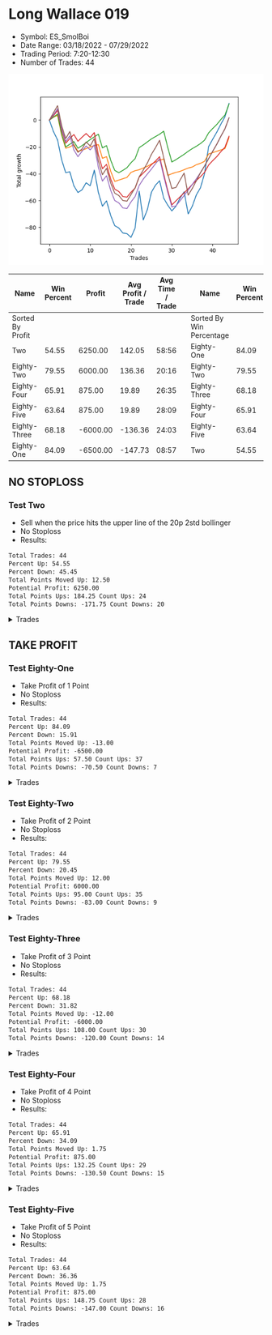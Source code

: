 # Long Wallace 019 
- Symbol: ES_SmolBoi
- Date Range: 03/18/2022 - 07/29/2022
- Trading Period: 7:20-12:30
- Number of Trades: 44

![Plot](LongWallace019ES_SmolBoi.png)

| Name | Win Percent | Profit | Avg Profit / Trade | Avg Time / Trade |      | Name | Win Percent | Profit | Avg Profit / Trade | Avg Time / Trade |
| ---- | ----------- | ------ | ------------------ | ---------------- | ---- | ---- | ----------- | ------ | ------------------ | ---------------- |
| Sorted By <br> Profit | | | | | | Sorted By <br> Win Percentage ||||
| Two | 54.55 | 6250.00 | 142.05 | 58:56 |     | Eighty-One | 84.09 | -6500.00 | -147.73 | 08:57 |
| Eighty-Two | 79.55 | 6000.00 | 136.36 | 20:16 |     | Eighty-Two | 79.55 | 6000.00 | 136.36 | 20:16 |
| Eighty-Four | 65.91 | 875.00 | 19.89 | 26:35 |     | Eighty-Three | 68.18 | -6000.00 | -136.36 | 24:03 |
| Eighty-Five | 63.64 | 875.00 | 19.89 | 28:09 |     | Eighty-Four | 65.91 | 875.00 | 19.89 | 26:35 |
| Eighty-Three | 68.18 | -6000.00 | -136.36 | 24:03 |     | Eighty-Five | 63.64 | 875.00 | 19.89 | 28:09 |
| Eighty-One | 84.09 | -6500.00 | -147.73 | 08:57 |     | Two | 54.55 | 6250.00 | 142.05 | 58:56 |

## NO STOPLOSS

### Test Two
* Sell when the price hits the upper line of the 20p 2std bollinger
* No Stoploss
* Results:
```
Total Trades: 44
Percent Up: 54.55
Percent Down: 45.45
Total Points Moved Up: 12.50
Potential Profit: 6250.00
Total Points Ups: 184.25 Count Ups: 24
Total Points Downs: -171.75 Count Downs: 20
```

<details><summary>Trades</summary>

<code>In: 2022-03-21 09:37:00		Out: 2022-03-21 10:06:55		Total Position Time: 29:55		Total Move Up: -8.50		Total to Date: -8.50</code> <br />
<code>In: 2022-03-21 09:38:00		Out: 2022-03-21 10:07:55		Total Position Time: 29:55		Total Move Up: -6.25		Total to Date: -14.75</code> <br />
<code>In: 2022-03-21 09:56:00		Out: 2022-03-21 10:25:55		Total Position Time: 29:55		Total Move Up: -14.75		Total to Date: -29.50</code> <br />
<code>In: 2022-03-21 09:58:00		Out: 2022-03-21 10:27:55		Total Position Time: 29:55		Total Move Up: -9.75		Total to Date: -39.25</code> <br />
<code>In: 2022-03-23 09:47:00		Out: 2022-03-23 10:16:55		Total Position Time: 29:55		Total Move Up: 0.75		Total to Date: -38.50</code> <br />
<code>In: 2022-03-23 10:06:00		Out: 2022-03-23 10:35:55		Total Position Time: 29:55		Total Move Up: -10.50		Total to Date: -49.00</code> <br />
<code>In: 2022-03-23 10:23:00		Out: 2022-03-23 10:52:55		Total Position Time: 29:55		Total Move Up: -5.00		Total to Date: -54.00</code> <br />
<code>In: 2022-03-23 10:28:00		Out: 2022-03-23 10:54:25		Total Position Time: 26:25		Total Move Up: 2.00		Total to Date: -52.00</code> <br />
<code>In: 2022-03-23 10:30:00		Out: 2022-03-23 10:54:25		Total Position Time: 24:25		Total Move Up: 5.25		Total to Date: -46.75</code> <br />
<code>In: 2022-03-25 08:14:00		Out: 2022-03-25 08:41:45		Total Position Time: 27:45		Total Move Up: -2.25		Total to Date: -49.00</code> <br />
<code>In: 2022-03-25 08:29:00		Out: 2022-03-25 08:41:45		Total Position Time: 12:45		Total Move Up: 11.75		Total to Date: -37.25</code> <br />
<code>In: 2022-03-28 08:27:00		Out: 2022-03-28 08:56:55		Total Position Time: 29:55		Total Move Up: -16.75		Total to Date: -54.00</code> <br />
<code>In: 2022-03-28 08:33:00		Out: 2022-03-28 09:02:55		Total Position Time: 29:55		Total Move Up: -10.25		Total to Date: -64.25</code> <br />
<code>In: 2022-03-31 09:28:00		Out: 2022-03-31 09:44:20		Total Position Time: 16:20		Total Move Up: 4.00		Total to Date: -60.25</code> <br />
<code>In: 2022-04-18 08:23:00		Out: 2022-04-18 08:52:55		Total Position Time: 29:55		Total Move Up: -10.75		Total to Date: -71.00</code> <br />
<code>In: 2022-04-18 08:26:00		Out: 2022-04-18 08:55:55		Total Position Time: 29:55		Total Move Up: -7.75		Total to Date: -78.75</code> <br />
<code>In: 2022-04-18 08:29:00		Out: 2022-04-18 08:58:55		Total Position Time: 29:55		Total Move Up: -1.75		Total to Date: -80.50</code> <br />
<code>In: 2022-04-20 11:39:00		Out: 2022-04-20 12:08:55		Total Position Time: 29:55		Total Move Up: -3.75		Total to Date: -84.25</code> <br />
<code>In: 2022-04-20 11:40:00		Out: 2022-04-20 12:09:55		Total Position Time: 29:55		Total Move Up: -0.50		Total to Date: -84.75</code> <br />
<code>In: 2022-05-02 08:06:00		Out: 2022-05-02 08:35:55		Total Position Time: 29:55		Total Move Up: -2.75		Total to Date: -87.50</code> <br />
<code>In: 2022-05-02 08:19:00		Out: 2022-05-02 08:36:25		Total Position Time: 17:25		Total Move Up: 7.00		Total to Date: -80.50</code> <br />
<code>In: 2022-05-04 11:36:00		Out: 2022-05-04 11:43:45		Total Position Time: 07:45		Total Move Up: 27.50		Total to Date: -53.00</code> <br />
<code>In: 2022-05-11 09:32:00		Out: 2022-05-11 10:01:55		Total Position Time: 29:55		Total Move Up: -21.50		Total to Date: -74.50</code> <br />
<code>In: 2022-05-13 11:07:00		Out: 2022-05-13 11:31:20		Total Position Time: 24:20		Total Move Up: 7.75		Total to Date: -66.75</code> <br />
<code>In: 2022-05-17 11:24:00		Out: 2022-05-17 11:40:00		Total Position Time: 16:00		Total Move Up: 13.00		Total to Date: -53.75</code> <br />
<code>In: 2022-05-25 09:29:00		Out: 2022-05-25 09:45:20		Total Position Time: 16:20		Total Move Up: 5.25		Total to Date: -48.50</code> <br />
<code>In: 2022-06-06 08:19:00		Out: 2022-06-06 08:43:00		Total Position Time: 24:00		Total Move Up: 3.25		Total to Date: -45.25</code> <br />
<code>In: 2022-06-08 09:29:00		Out: 2022-06-08 09:58:55		Total Position Time: 29:55		Total Move Up: -13.00		Total to Date: -58.25</code> <br />
<code>In: 2022-06-08 09:33:00		Out: 2022-06-08 09:59:10		Total Position Time: 26:10		Total Move Up: -5.25		Total to Date: -63.50</code> <br />
<code>In: 2022-06-08 09:34:00		Out: 2022-06-08 09:59:10		Total Position Time: 25:10		Total Move Up: -4.25		Total to Date: -67.75</code> <br />
<code>In: 2022-06-08 09:41:00		Out: 2022-06-08 09:59:10		Total Position Time: 18:10		Total Move Up: 3.50		Total to Date: -64.25</code> <br />
<code>In: 2022-06-08 09:44:00		Out: 2022-06-08 09:59:10		Total Position Time: 15:10		Total Move Up: 6.00		Total to Date: -58.25</code> <br />
<code>In: 2022-06-09 07:54:00		Out: 2022-06-09 08:22:35		Total Position Time: 28:35		Total Move Up: 4.75		Total to Date: -53.50</code> <br />
<code>In: 2022-06-23 08:39:00		Out: 2022-06-23 09:08:55		Total Position Time: 29:55		Total Move Up: -16.50		Total to Date: -70.00</code> <br />
<code>In: 2022-06-27 10:48:00		Out: 2022-06-27 11:13:35		Total Position Time: 25:35		Total Move Up: 5.75		Total to Date: -64.25</code> <br />
<code>In: 2022-06-29 08:25:00		Out: 2022-06-29 08:34:40		Total Position Time: 09:40		Total Move Up: 8.50		Total to Date: -55.75</code> <br />
<code>In: 2022-07-05 08:02:00		Out: 2022-07-05 08:17:55		Total Position Time: 15:55		Total Move Up: 5.25		Total to Date: -50.50</code> <br />
<code>In: 2022-07-11 12:06:00		Out: 2022-07-12 06:36:00		Total Position Time: 1110:00		Total Move Up: 10.50		Total to Date: -40.00</code> <br />
<code>In: 2022-07-20 10:13:00		Out: 2022-07-20 11:38:00		Total Position Time: 85:00		Total Move Up: 20.25		Total to Date: -19.75</code> <br />
<code>In: 2022-07-25 10:54:00		Out: 2022-07-25 12:52:00		Total Position Time: 118:00		Total Move Up: 5.50		Total to Date: -14.25</code> <br />
<code>In: 2022-07-25 10:55:00		Out: 2022-07-25 12:52:00		Total Position Time: 117:00		Total Move Up: 5.25		Total to Date: -9.00</code> <br />
<code>In: 2022-07-25 10:56:00		Out: 2022-07-25 12:52:00		Total Position Time: 116:00		Total Move Up: 6.00		Total to Date: -3.00</code> <br />
<code>In: 2022-07-25 10:57:00		Out: 2022-07-25 12:52:00		Total Position Time: 115:00		Total Move Up: 5.50		Total to Date: 2.50</code> <br />
<code>In: 2022-07-29 08:29:00		Out: 2022-07-29 08:45:00		Total Position Time: 16:00		Total Move Up: 10.00		Total to Date: 12.50</code> <br />


</details>

## TAKE PROFIT

### Test Eighty-One
* Take Profit of 1 Point
* No Stoploss
* Results:
```
Total Trades: 44
Percent Up: 84.09
Percent Down: 15.91
Total Points Moved Up: -13.00
Potential Profit: -6500.00
Total Points Ups: 57.50 Count Ups: 37
Total Points Downs: -70.50 Count Downs: 7
```

<details><summary>Trades</summary>

<code>In: 2022-03-21 09:37:00		Out: 2022-03-21 09:39:45		Total Position Time: 02:45		Total Move Up: 2.25		Total to Date: 2.25</code> <br />
<code>In: 2022-03-21 09:38:00		Out: 2022-03-21 09:39:05		Total Position Time: 01:05		Total Move Up: 1.25		Total to Date: 3.50</code> <br />
<code>In: 2022-03-21 09:56:00		Out: 2022-03-21 10:25:55		Total Position Time: 29:55		Total Move Up: -14.75		Total to Date: -11.25</code> <br />
<code>In: 2022-03-21 09:58:00		Out: 2022-03-21 10:27:55		Total Position Time: 29:55		Total Move Up: -9.75		Total to Date: -21.00</code> <br />
<code>In: 2022-03-23 09:47:00		Out: 2022-03-23 09:47:35		Total Position Time: 00:35		Total Move Up: 1.00		Total to Date: -20.00</code> <br />
<code>In: 2022-03-23 10:06:00		Out: 2022-03-23 10:06:10		Total Position Time: 00:10		Total Move Up: 1.75		Total to Date: -18.25</code> <br />
<code>In: 2022-03-23 10:23:00		Out: 2022-03-23 10:52:55		Total Position Time: 29:55		Total Move Up: -5.00		Total to Date: -23.25</code> <br />
<code>In: 2022-03-23 10:28:00		Out: 2022-03-23 10:34:30		Total Position Time: 06:30		Total Move Up: 0.75		Total to Date: -22.50</code> <br />
<code>In: 2022-03-23 10:30:00		Out: 2022-03-23 10:31:35		Total Position Time: 01:35		Total Move Up: 1.25		Total to Date: -21.25</code> <br />
<code>In: 2022-03-25 08:14:00		Out: 2022-03-25 08:15:50		Total Position Time: 01:50		Total Move Up: 1.25		Total to Date: -20.00</code> <br />
<code>In: 2022-03-25 08:29:00		Out: 2022-03-25 08:29:10		Total Position Time: 00:10		Total Move Up: 1.00		Total to Date: -19.00</code> <br />
<code>In: 2022-03-28 08:27:00		Out: 2022-03-28 08:27:45		Total Position Time: 00:45		Total Move Up: 0.75		Total to Date: -18.25</code> <br />
<code>In: 2022-03-28 08:33:00		Out: 2022-03-28 09:02:55		Total Position Time: 29:55		Total Move Up: -10.25		Total to Date: -28.50</code> <br />
<code>In: 2022-03-31 09:28:00		Out: 2022-03-31 09:29:30		Total Position Time: 01:30		Total Move Up: 1.25		Total to Date: -27.25</code> <br />
<code>In: 2022-04-18 08:23:00		Out: 2022-04-18 08:52:55		Total Position Time: 29:55		Total Move Up: -10.75		Total to Date: -38.00</code> <br />
<code>In: 2022-04-18 08:26:00		Out: 2022-04-18 08:55:55		Total Position Time: 29:55		Total Move Up: -7.75		Total to Date: -45.75</code> <br />
<code>In: 2022-04-18 08:29:00		Out: 2022-04-18 08:29:25		Total Position Time: 00:25		Total Move Up: 1.00		Total to Date: -44.75</code> <br />
<code>In: 2022-04-20 11:39:00		Out: 2022-04-20 11:41:35		Total Position Time: 02:35		Total Move Up: 1.00		Total to Date: -43.75</code> <br />
<code>In: 2022-04-20 11:40:00		Out: 2022-04-20 11:41:30		Total Position Time: 01:30		Total Move Up: 1.00		Total to Date: -42.75</code> <br />
<code>In: 2022-05-02 08:06:00		Out: 2022-05-02 08:06:10		Total Position Time: 00:10		Total Move Up: 3.75		Total to Date: -39.00</code> <br />
<code>In: 2022-05-02 08:19:00		Out: 2022-05-02 08:19:10		Total Position Time: 00:10		Total Move Up: 1.25		Total to Date: -37.75</code> <br />
<code>In: 2022-05-04 11:36:00		Out: 2022-05-04 11:36:10		Total Position Time: 00:10		Total Move Up: 0.75		Total to Date: -37.00</code> <br />
<code>In: 2022-05-11 09:32:00		Out: 2022-05-11 09:32:30		Total Position Time: 00:30		Total Move Up: 1.25		Total to Date: -35.75</code> <br />
<code>In: 2022-05-13 11:07:00		Out: 2022-05-13 11:09:25		Total Position Time: 02:25		Total Move Up: 1.25		Total to Date: -34.50</code> <br />
<code>In: 2022-05-17 11:24:00		Out: 2022-05-17 11:24:25		Total Position Time: 00:25		Total Move Up: 1.75		Total to Date: -32.75</code> <br />
<code>In: 2022-05-25 09:29:00		Out: 2022-05-25 09:30:00		Total Position Time: 01:00		Total Move Up: 1.50		Total to Date: -31.25</code> <br />
<code>In: 2022-06-06 08:19:00		Out: 2022-06-06 08:19:10		Total Position Time: 00:10		Total Move Up: 1.25		Total to Date: -30.00</code> <br />
<code>In: 2022-06-08 09:29:00		Out: 2022-06-08 09:29:15		Total Position Time: 00:15		Total Move Up: 1.00		Total to Date: -29.00</code> <br />
<code>In: 2022-06-08 09:33:00		Out: 2022-06-08 10:02:55		Total Position Time: 29:55		Total Move Up: -12.25		Total to Date: -41.25</code> <br />
<code>In: 2022-06-08 09:34:00		Out: 2022-06-08 09:34:25		Total Position Time: 00:25		Total Move Up: 1.25		Total to Date: -40.00</code> <br />
<code>In: 2022-06-08 09:41:00		Out: 2022-06-08 09:41:35		Total Position Time: 00:35		Total Move Up: 1.00		Total to Date: -39.00</code> <br />
<code>In: 2022-06-08 09:44:00		Out: 2022-06-08 09:48:00		Total Position Time: 04:00		Total Move Up: 0.75		Total to Date: -38.25</code> <br />
<code>In: 2022-06-09 07:54:00		Out: 2022-06-09 07:54:20		Total Position Time: 00:20		Total Move Up: 1.25		Total to Date: -37.00</code> <br />
<code>In: 2022-06-23 08:39:00		Out: 2022-06-23 08:39:15		Total Position Time: 00:15		Total Move Up: 1.25		Total to Date: -35.75</code> <br />
<code>In: 2022-06-27 10:48:00		Out: 2022-06-27 10:48:30		Total Position Time: 00:30		Total Move Up: 0.75		Total to Date: -35.00</code> <br />
<code>In: 2022-06-29 08:25:00		Out: 2022-06-29 08:25:15		Total Position Time: 00:15		Total Move Up: 1.75		Total to Date: -33.25</code> <br />
<code>In: 2022-07-05 08:02:00		Out: 2022-07-05 08:03:45		Total Position Time: 01:45		Total Move Up: 1.00		Total to Date: -32.25</code> <br />
<code>In: 2022-07-11 12:06:00		Out: 2022-07-11 12:30:00		Total Position Time: 24:00		Total Move Up: 1.50		Total to Date: -30.75</code> <br />
<code>In: 2022-07-20 10:13:00		Out: 2022-07-20 10:26:00		Total Position Time: 13:00		Total Move Up: 5.50		Total to Date: -25.25</code> <br />
<code>In: 2022-07-25 10:54:00		Out: 2022-07-25 11:14:00		Total Position Time: 20:00		Total Move Up: 1.00		Total to Date: -24.25</code> <br />
<code>In: 2022-07-25 10:55:00		Out: 2022-07-25 11:42:00		Total Position Time: 47:00		Total Move Up: 1.00		Total to Date: -23.25</code> <br />
<code>In: 2022-07-25 10:56:00		Out: 2022-07-25 11:12:00		Total Position Time: 16:00		Total Move Up: 1.00		Total to Date: -22.25</code> <br />
<code>In: 2022-07-25 10:57:00		Out: 2022-07-25 11:14:00		Total Position Time: 17:00		Total Move Up: 1.00		Total to Date: -21.25</code> <br />
<code>In: 2022-07-29 08:29:00		Out: 2022-07-29 08:42:00		Total Position Time: 13:00		Total Move Up: 8.25		Total to Date: -13.00</code> <br />


</details>

### Test Eighty-Two
* Take Profit of 2 Point
* No Stoploss
* Results:
```
Total Trades: 44
Percent Up: 79.55
Percent Down: 20.45
Total Points Moved Up: 12.00
Potential Profit: 6000.00
Total Points Ups: 95.00 Count Ups: 35
Total Points Downs: -83.00 Count Downs: 9
```

<details><summary>Trades</summary>

<code>In: 2022-03-21 09:37:00		Out: 2022-03-21 09:39:45		Total Position Time: 02:45		Total Move Up: 2.25		Total to Date: 2.25</code> <br />
<code>In: 2022-03-21 09:38:00		Out: 2022-03-21 09:39:40		Total Position Time: 01:40		Total Move Up: 2.25		Total to Date: 4.50</code> <br />
<code>In: 2022-03-21 09:56:00		Out: 2022-03-21 10:25:55		Total Position Time: 29:55		Total Move Up: -14.75		Total to Date: -10.25</code> <br />
<code>In: 2022-03-21 09:58:00		Out: 2022-03-21 10:27:55		Total Position Time: 29:55		Total Move Up: -9.75		Total to Date: -20.00</code> <br />
<code>In: 2022-03-23 09:47:00		Out: 2022-03-23 09:48:20		Total Position Time: 01:20		Total Move Up: 2.00		Total to Date: -18.00</code> <br />
<code>In: 2022-03-23 10:06:00		Out: 2022-03-23 10:06:25		Total Position Time: 00:25		Total Move Up: 2.00		Total to Date: -16.00</code> <br />
<code>In: 2022-03-23 10:23:00		Out: 2022-03-23 10:52:55		Total Position Time: 29:55		Total Move Up: -5.00		Total to Date: -21.00</code> <br />
<code>In: 2022-03-23 10:28:00		Out: 2022-03-23 10:54:25		Total Position Time: 26:25		Total Move Up: 2.00		Total to Date: -19.00</code> <br />
<code>In: 2022-03-23 10:30:00		Out: 2022-03-23 10:31:40		Total Position Time: 01:40		Total Move Up: 2.25		Total to Date: -16.75</code> <br />
<code>In: 2022-03-25 08:14:00		Out: 2022-03-25 08:16:05		Total Position Time: 02:05		Total Move Up: 2.25		Total to Date: -14.50</code> <br />
<code>In: 2022-03-25 08:29:00		Out: 2022-03-25 08:29:20		Total Position Time: 00:20		Total Move Up: 2.00		Total to Date: -12.50</code> <br />
<code>In: 2022-03-28 08:27:00		Out: 2022-03-28 08:28:10		Total Position Time: 01:10		Total Move Up: 2.00		Total to Date: -10.50</code> <br />
<code>In: 2022-03-28 08:33:00		Out: 2022-03-28 09:02:55		Total Position Time: 29:55		Total Move Up: -10.25		Total to Date: -20.75</code> <br />
<code>In: 2022-03-31 09:28:00		Out: 2022-03-31 09:30:05		Total Position Time: 02:05		Total Move Up: 1.75		Total to Date: -19.00</code> <br />
<code>In: 2022-04-18 08:23:00		Out: 2022-04-18 08:52:55		Total Position Time: 29:55		Total Move Up: -10.75		Total to Date: -29.75</code> <br />
<code>In: 2022-04-18 08:26:00		Out: 2022-04-18 08:55:55		Total Position Time: 29:55		Total Move Up: -7.75		Total to Date: -37.50</code> <br />
<code>In: 2022-04-18 08:29:00		Out: 2022-04-18 08:58:55		Total Position Time: 29:55		Total Move Up: -1.75		Total to Date: -39.25</code> <br />
<code>In: 2022-04-20 11:39:00		Out: 2022-04-20 11:48:20		Total Position Time: 09:20		Total Move Up: 1.75		Total to Date: -37.50</code> <br />
<code>In: 2022-04-20 11:40:00		Out: 2022-04-20 11:48:20		Total Position Time: 08:20		Total Move Up: 2.00		Total to Date: -35.50</code> <br />
<code>In: 2022-05-02 08:06:00		Out: 2022-05-02 08:06:10		Total Position Time: 00:10		Total Move Up: 3.75		Total to Date: -31.75</code> <br />
<code>In: 2022-05-02 08:19:00		Out: 2022-05-02 08:19:15		Total Position Time: 00:15		Total Move Up: 3.00		Total to Date: -28.75</code> <br />
<code>In: 2022-05-04 11:36:00		Out: 2022-05-04 11:36:40		Total Position Time: 00:40		Total Move Up: 8.25		Total to Date: -20.50</code> <br />
<code>In: 2022-05-11 09:32:00		Out: 2022-05-11 09:35:20		Total Position Time: 03:20		Total Move Up: 2.00		Total to Date: -18.50</code> <br />
<code>In: 2022-05-13 11:07:00		Out: 2022-05-13 11:09:30		Total Position Time: 02:30		Total Move Up: 2.25		Total to Date: -16.25</code> <br />
<code>In: 2022-05-17 11:24:00		Out: 2022-05-17 11:24:35		Total Position Time: 00:35		Total Move Up: 2.25		Total to Date: -14.00</code> <br />
<code>In: 2022-05-25 09:29:00		Out: 2022-05-25 09:30:05		Total Position Time: 01:05		Total Move Up: 1.75		Total to Date: -12.25</code> <br />
<code>In: 2022-06-06 08:19:00		Out: 2022-06-06 08:29:05		Total Position Time: 10:05		Total Move Up: 1.75		Total to Date: -10.50</code> <br />
<code>In: 2022-06-08 09:29:00		Out: 2022-06-08 09:29:55		Total Position Time: 00:55		Total Move Up: 2.25		Total to Date: -8.25</code> <br />
<code>In: 2022-06-08 09:33:00		Out: 2022-06-08 10:02:55		Total Position Time: 29:55		Total Move Up: -12.25		Total to Date: -20.50</code> <br />
<code>In: 2022-06-08 09:34:00		Out: 2022-06-08 10:03:55		Total Position Time: 29:55		Total Move Up: -10.75		Total to Date: -31.25</code> <br />
<code>In: 2022-06-08 09:41:00		Out: 2022-06-08 09:57:10		Total Position Time: 16:10		Total Move Up: 1.75		Total to Date: -29.50</code> <br />
<code>In: 2022-06-08 09:44:00		Out: 2022-06-08 09:48:45		Total Position Time: 04:45		Total Move Up: 2.00		Total to Date: -27.50</code> <br />
<code>In: 2022-06-09 07:54:00		Out: 2022-06-09 07:56:00		Total Position Time: 02:00		Total Move Up: 2.00		Total to Date: -25.50</code> <br />
<code>In: 2022-06-23 08:39:00		Out: 2022-06-23 08:44:25		Total Position Time: 05:25		Total Move Up: 2.25		Total to Date: -23.25</code> <br />
<code>In: 2022-06-27 10:48:00		Out: 2022-06-27 10:49:45		Total Position Time: 01:45		Total Move Up: 2.00		Total to Date: -21.25</code> <br />
<code>In: 2022-06-29 08:25:00		Out: 2022-06-29 08:25:15		Total Position Time: 00:15		Total Move Up: 1.75		Total to Date: -19.50</code> <br />
<code>In: 2022-07-05 08:02:00		Out: 2022-07-05 08:04:40		Total Position Time: 02:40		Total Move Up: 2.00		Total to Date: -17.50</code> <br />
<code>In: 2022-07-11 12:06:00		Out: 2022-07-11 12:31:00		Total Position Time: 25:00		Total Move Up: 2.50		Total to Date: -15.00</code> <br />
<code>In: 2022-07-20 10:13:00		Out: 2022-07-20 10:26:00		Total Position Time: 13:00		Total Move Up: 5.50		Total to Date: -9.50</code> <br />
<code>In: 2022-07-25 10:54:00		Out: 2022-07-25 12:51:00		Total Position Time: 117:00		Total Move Up: 3.25		Total to Date: -6.25</code> <br />
<code>In: 2022-07-25 10:55:00		Out: 2022-07-25 12:51:00		Total Position Time: 116:00		Total Move Up: 3.00		Total to Date: -3.25</code> <br />
<code>In: 2022-07-25 10:56:00		Out: 2022-07-25 12:51:00		Total Position Time: 115:00		Total Move Up: 3.75		Total to Date: 0.50</code> <br />
<code>In: 2022-07-25 10:57:00		Out: 2022-07-25 12:51:00		Total Position Time: 114:00		Total Move Up: 3.25		Total to Date: 3.75</code> <br />
<code>In: 2022-07-29 08:29:00		Out: 2022-07-29 08:42:00		Total Position Time: 13:00		Total Move Up: 8.25		Total to Date: 12.00</code> <br />


</details>

### Test Eighty-Three
* Take Profit of 3 Point
* No Stoploss
* Results:
```
Total Trades: 44
Percent Up: 68.18
Percent Down: 31.82
Total Points Moved Up: -12.00
Potential Profit: -6000.00
Total Points Ups: 108.00 Count Ups: 30
Total Points Downs: -120.00 Count Downs: 14
```

<details><summary>Trades</summary>

<code>In: 2022-03-21 09:37:00		Out: 2022-03-21 09:40:05		Total Position Time: 03:05		Total Move Up: 3.25		Total to Date: 3.25</code> <br />
<code>In: 2022-03-21 09:38:00		Out: 2022-03-21 09:39:45		Total Position Time: 01:45		Total Move Up: 4.00		Total to Date: 7.25</code> <br />
<code>In: 2022-03-21 09:56:00		Out: 2022-03-21 10:25:55		Total Position Time: 29:55		Total Move Up: -14.75		Total to Date: -7.50</code> <br />
<code>In: 2022-03-21 09:58:00		Out: 2022-03-21 10:27:55		Total Position Time: 29:55		Total Move Up: -9.75		Total to Date: -17.25</code> <br />
<code>In: 2022-03-23 09:47:00		Out: 2022-03-23 09:52:30		Total Position Time: 05:30		Total Move Up: 3.50		Total to Date: -13.75</code> <br />
<code>In: 2022-03-23 10:06:00		Out: 2022-03-23 10:09:40		Total Position Time: 03:40		Total Move Up: 3.00		Total to Date: -10.75</code> <br />
<code>In: 2022-03-23 10:23:00		Out: 2022-03-23 10:52:55		Total Position Time: 29:55		Total Move Up: -5.00		Total to Date: -15.75</code> <br />
<code>In: 2022-03-23 10:28:00		Out: 2022-03-23 10:54:50		Total Position Time: 26:50		Total Move Up: 3.00		Total to Date: -12.75</code> <br />
<code>In: 2022-03-23 10:30:00		Out: 2022-03-23 10:31:55		Total Position Time: 01:55		Total Move Up: 2.75		Total to Date: -10.00</code> <br />
<code>In: 2022-03-25 08:14:00		Out: 2022-03-25 08:43:55		Total Position Time: 29:55		Total Move Up: -3.00		Total to Date: -13.00</code> <br />
<code>In: 2022-03-25 08:29:00		Out: 2022-03-25 08:29:55		Total Position Time: 00:55		Total Move Up: 3.75		Total to Date: -9.25</code> <br />
<code>In: 2022-03-28 08:27:00		Out: 2022-03-28 08:56:55		Total Position Time: 29:55		Total Move Up: -16.75		Total to Date: -26.00</code> <br />
<code>In: 2022-03-28 08:33:00		Out: 2022-03-28 09:02:55		Total Position Time: 29:55		Total Move Up: -10.25		Total to Date: -36.25</code> <br />
<code>In: 2022-03-31 09:28:00		Out: 2022-03-31 09:30:45		Total Position Time: 02:45		Total Move Up: 3.25		Total to Date: -33.00</code> <br />
<code>In: 2022-04-18 08:23:00		Out: 2022-04-18 08:52:55		Total Position Time: 29:55		Total Move Up: -10.75		Total to Date: -43.75</code> <br />
<code>In: 2022-04-18 08:26:00		Out: 2022-04-18 08:55:55		Total Position Time: 29:55		Total Move Up: -7.75		Total to Date: -51.50</code> <br />
<code>In: 2022-04-18 08:29:00		Out: 2022-04-18 08:58:55		Total Position Time: 29:55		Total Move Up: -1.75		Total to Date: -53.25</code> <br />
<code>In: 2022-04-20 11:39:00		Out: 2022-04-20 12:08:55		Total Position Time: 29:55		Total Move Up: -3.75		Total to Date: -57.00</code> <br />
<code>In: 2022-04-20 11:40:00		Out: 2022-04-20 12:09:55		Total Position Time: 29:55		Total Move Up: -0.50		Total to Date: -57.50</code> <br />
<code>In: 2022-05-02 08:06:00		Out: 2022-05-02 08:06:10		Total Position Time: 00:10		Total Move Up: 3.75		Total to Date: -53.75</code> <br />
<code>In: 2022-05-02 08:19:00		Out: 2022-05-02 08:19:15		Total Position Time: 00:15		Total Move Up: 3.00		Total to Date: -50.75</code> <br />
<code>In: 2022-05-04 11:36:00		Out: 2022-05-04 11:36:40		Total Position Time: 00:40		Total Move Up: 8.25		Total to Date: -42.50</code> <br />
<code>In: 2022-05-11 09:32:00		Out: 2022-05-11 09:35:30		Total Position Time: 03:30		Total Move Up: 3.00		Total to Date: -39.50</code> <br />
<code>In: 2022-05-13 11:07:00		Out: 2022-05-13 11:09:35		Total Position Time: 02:35		Total Move Up: 3.00		Total to Date: -36.50</code> <br />
<code>In: 2022-05-17 11:24:00		Out: 2022-05-17 11:24:40		Total Position Time: 00:40		Total Move Up: 3.25		Total to Date: -33.25</code> <br />
<code>In: 2022-05-25 09:29:00		Out: 2022-05-25 09:30:15		Total Position Time: 01:15		Total Move Up: 2.75		Total to Date: -30.50</code> <br />
<code>In: 2022-06-06 08:19:00		Out: 2022-06-06 08:43:00		Total Position Time: 24:00		Total Move Up: 3.25		Total to Date: -27.25</code> <br />
<code>In: 2022-06-08 09:29:00		Out: 2022-06-08 09:58:55		Total Position Time: 29:55		Total Move Up: -13.00		Total to Date: -40.25</code> <br />
<code>In: 2022-06-08 09:33:00		Out: 2022-06-08 10:02:55		Total Position Time: 29:55		Total Move Up: -12.25		Total to Date: -52.50</code> <br />
<code>In: 2022-06-08 09:34:00		Out: 2022-06-08 10:03:55		Total Position Time: 29:55		Total Move Up: -10.75		Total to Date: -63.25</code> <br />
<code>In: 2022-06-08 09:41:00		Out: 2022-06-08 09:59:05		Total Position Time: 18:05		Total Move Up: 3.00		Total to Date: -60.25</code> <br />
<code>In: 2022-06-08 09:44:00		Out: 2022-06-08 09:51:40		Total Position Time: 07:40		Total Move Up: 3.00		Total to Date: -57.25</code> <br />
<code>In: 2022-06-09 07:54:00		Out: 2022-06-09 07:56:05		Total Position Time: 02:05		Total Move Up: 3.00		Total to Date: -54.25</code> <br />
<code>In: 2022-06-23 08:39:00		Out: 2022-06-23 08:49:00		Total Position Time: 10:00		Total Move Up: 3.00		Total to Date: -51.25</code> <br />
<code>In: 2022-06-27 10:48:00		Out: 2022-06-27 10:50:05		Total Position Time: 02:05		Total Move Up: 3.25		Total to Date: -48.00</code> <br />
<code>In: 2022-06-29 08:25:00		Out: 2022-06-29 08:25:20		Total Position Time: 00:20		Total Move Up: 3.00		Total to Date: -45.00</code> <br />
<code>In: 2022-07-05 08:02:00		Out: 2022-07-05 08:07:50		Total Position Time: 05:50		Total Move Up: 2.75		Total to Date: -42.25</code> <br />
<code>In: 2022-07-11 12:06:00		Out: 2022-07-11 12:32:00		Total Position Time: 26:00		Total Move Up: 3.25		Total to Date: -39.00</code> <br />
<code>In: 2022-07-20 10:13:00		Out: 2022-07-20 10:26:00		Total Position Time: 13:00		Total Move Up: 5.50		Total to Date: -33.50</code> <br />
<code>In: 2022-07-25 10:54:00		Out: 2022-07-25 12:51:00		Total Position Time: 117:00		Total Move Up: 3.25		Total to Date: -30.25</code> <br />
<code>In: 2022-07-25 10:55:00		Out: 2022-07-25 12:51:00		Total Position Time: 116:00		Total Move Up: 3.00		Total to Date: -27.25</code> <br />
<code>In: 2022-07-25 10:56:00		Out: 2022-07-25 12:51:00		Total Position Time: 115:00		Total Move Up: 3.75		Total to Date: -23.50</code> <br />
<code>In: 2022-07-25 10:57:00		Out: 2022-07-25 12:51:00		Total Position Time: 114:00		Total Move Up: 3.25		Total to Date: -20.25</code> <br />
<code>In: 2022-07-29 08:29:00		Out: 2022-07-29 08:42:00		Total Position Time: 13:00		Total Move Up: 8.25		Total to Date: -12.00</code> <br />


</details>

### Test Eighty-Four
* Take Profit of 4 Point
* No Stoploss
* Results:
```
Total Trades: 44
Percent Up: 65.91
Percent Down: 34.09
Total Points Moved Up: 1.75
Potential Profit: 875.00
Total Points Ups: 132.25 Count Ups: 29
Total Points Downs: -130.50 Count Downs: 15
```

<details><summary>Trades</summary>

<code>In: 2022-03-21 09:37:00		Out: 2022-03-21 09:40:20		Total Position Time: 03:20		Total Move Up: 4.00		Total to Date: 4.00</code> <br />
<code>In: 2022-03-21 09:38:00		Out: 2022-03-21 09:40:00		Total Position Time: 02:00		Total Move Up: 4.50		Total to Date: 8.50</code> <br />
<code>In: 2022-03-21 09:56:00		Out: 2022-03-21 10:25:55		Total Position Time: 29:55		Total Move Up: -14.75		Total to Date: -6.25</code> <br />
<code>In: 2022-03-21 09:58:00		Out: 2022-03-21 10:27:55		Total Position Time: 29:55		Total Move Up: -9.75		Total to Date: -16.00</code> <br />
<code>In: 2022-03-23 09:47:00		Out: 2022-03-23 09:52:50		Total Position Time: 05:50		Total Move Up: 4.25		Total to Date: -11.75</code> <br />
<code>In: 2022-03-23 10:06:00		Out: 2022-03-23 10:35:55		Total Position Time: 29:55		Total Move Up: -10.50		Total to Date: -22.25</code> <br />
<code>In: 2022-03-23 10:23:00		Out: 2022-03-23 10:52:55		Total Position Time: 29:55		Total Move Up: -5.00		Total to Date: -27.25</code> <br />
<code>In: 2022-03-23 10:28:00		Out: 2022-03-23 10:55:05		Total Position Time: 27:05		Total Move Up: 4.00		Total to Date: -23.25</code> <br />
<code>In: 2022-03-23 10:30:00		Out: 2022-03-23 10:33:50		Total Position Time: 03:50		Total Move Up: 4.00		Total to Date: -19.25</code> <br />
<code>In: 2022-03-25 08:14:00		Out: 2022-03-25 08:43:55		Total Position Time: 29:55		Total Move Up: -3.00		Total to Date: -22.25</code> <br />
<code>In: 2022-03-25 08:29:00		Out: 2022-03-25 08:29:55		Total Position Time: 00:55		Total Move Up: 3.75		Total to Date: -18.50</code> <br />
<code>In: 2022-03-28 08:27:00		Out: 2022-03-28 08:56:55		Total Position Time: 29:55		Total Move Up: -16.75		Total to Date: -35.25</code> <br />
<code>In: 2022-03-28 08:33:00		Out: 2022-03-28 09:02:55		Total Position Time: 29:55		Total Move Up: -10.25		Total to Date: -45.50</code> <br />
<code>In: 2022-03-31 09:28:00		Out: 2022-03-31 09:44:20		Total Position Time: 16:20		Total Move Up: 4.00		Total to Date: -41.50</code> <br />
<code>In: 2022-04-18 08:23:00		Out: 2022-04-18 08:52:55		Total Position Time: 29:55		Total Move Up: -10.75		Total to Date: -52.25</code> <br />
<code>In: 2022-04-18 08:26:00		Out: 2022-04-18 08:55:55		Total Position Time: 29:55		Total Move Up: -7.75		Total to Date: -60.00</code> <br />
<code>In: 2022-04-18 08:29:00		Out: 2022-04-18 08:58:55		Total Position Time: 29:55		Total Move Up: -1.75		Total to Date: -61.75</code> <br />
<code>In: 2022-04-20 11:39:00		Out: 2022-04-20 12:08:55		Total Position Time: 29:55		Total Move Up: -3.75		Total to Date: -65.50</code> <br />
<code>In: 2022-04-20 11:40:00		Out: 2022-04-20 12:09:55		Total Position Time: 29:55		Total Move Up: -0.50		Total to Date: -66.00</code> <br />
<code>In: 2022-05-02 08:06:00		Out: 2022-05-02 08:06:20		Total Position Time: 00:20		Total Move Up: 5.00		Total to Date: -61.00</code> <br />
<code>In: 2022-05-02 08:19:00		Out: 2022-05-02 08:22:50		Total Position Time: 03:50		Total Move Up: 4.00		Total to Date: -57.00</code> <br />
<code>In: 2022-05-04 11:36:00		Out: 2022-05-04 11:36:40		Total Position Time: 00:40		Total Move Up: 8.25		Total to Date: -48.75</code> <br />
<code>In: 2022-05-11 09:32:00		Out: 2022-05-11 09:35:50		Total Position Time: 03:50		Total Move Up: 4.75		Total to Date: -44.00</code> <br />
<code>In: 2022-05-13 11:07:00		Out: 2022-05-13 11:10:20		Total Position Time: 03:20		Total Move Up: 3.75		Total to Date: -40.25</code> <br />
<code>In: 2022-05-17 11:24:00		Out: 2022-05-17 11:24:50		Total Position Time: 00:50		Total Move Up: 3.75		Total to Date: -36.50</code> <br />
<code>In: 2022-05-25 09:29:00		Out: 2022-05-25 09:30:30		Total Position Time: 01:30		Total Move Up: 4.00		Total to Date: -32.50</code> <br />
<code>In: 2022-06-06 08:19:00		Out: 2022-06-06 08:44:15		Total Position Time: 25:15		Total Move Up: 3.75		Total to Date: -28.75</code> <br />
<code>In: 2022-06-08 09:29:00		Out: 2022-06-08 09:58:55		Total Position Time: 29:55		Total Move Up: -13.00		Total to Date: -41.75</code> <br />
<code>In: 2022-06-08 09:33:00		Out: 2022-06-08 10:02:55		Total Position Time: 29:55		Total Move Up: -12.25		Total to Date: -54.00</code> <br />
<code>In: 2022-06-08 09:34:00		Out: 2022-06-08 10:03:55		Total Position Time: 29:55		Total Move Up: -10.75		Total to Date: -64.75</code> <br />
<code>In: 2022-06-08 09:41:00		Out: 2022-06-08 10:10:55		Total Position Time: 29:55		Total Move Up: 0.75		Total to Date: -64.00</code> <br />
<code>In: 2022-06-08 09:44:00		Out: 2022-06-08 09:53:00		Total Position Time: 09:00		Total Move Up: 3.75		Total to Date: -60.25</code> <br />
<code>In: 2022-06-09 07:54:00		Out: 2022-06-09 07:56:20		Total Position Time: 02:20		Total Move Up: 4.00		Total to Date: -56.25</code> <br />
<code>In: 2022-06-23 08:39:00		Out: 2022-06-23 08:49:25		Total Position Time: 10:25		Total Move Up: 4.00		Total to Date: -52.25</code> <br />
<code>In: 2022-06-27 10:48:00		Out: 2022-06-27 10:51:00		Total Position Time: 03:00		Total Move Up: 4.25		Total to Date: -48.00</code> <br />
<code>In: 2022-06-29 08:25:00		Out: 2022-06-29 08:28:15		Total Position Time: 03:15		Total Move Up: 4.25		Total to Date: -43.75</code> <br />
<code>In: 2022-07-05 08:02:00		Out: 2022-07-05 08:16:45		Total Position Time: 14:45		Total Move Up: 4.50		Total to Date: -39.25</code> <br />
<code>In: 2022-07-11 12:06:00		Out: 2022-07-11 13:04:00		Total Position Time: 58:00		Total Move Up: 5.00		Total to Date: -34.25</code> <br />
<code>In: 2022-07-20 10:13:00		Out: 2022-07-20 10:26:00		Total Position Time: 13:00		Total Move Up: 5.50		Total to Date: -28.75</code> <br />
<code>In: 2022-07-25 10:54:00		Out: 2022-07-25 12:52:00		Total Position Time: 118:00		Total Move Up: 5.50		Total to Date: -23.25</code> <br />
<code>In: 2022-07-25 10:55:00		Out: 2022-07-25 12:52:00		Total Position Time: 117:00		Total Move Up: 5.25		Total to Date: -18.00</code> <br />
<code>In: 2022-07-25 10:56:00		Out: 2022-07-25 12:52:00		Total Position Time: 116:00		Total Move Up: 6.00		Total to Date: -12.00</code> <br />
<code>In: 2022-07-25 10:57:00		Out: 2022-07-25 12:52:00		Total Position Time: 115:00		Total Move Up: 5.50		Total to Date: -6.50</code> <br />
<code>In: 2022-07-29 08:29:00		Out: 2022-07-29 08:42:00		Total Position Time: 13:00		Total Move Up: 8.25		Total to Date: 1.75</code> <br />


</details>

### Test Eighty-Five
* Take Profit of 5 Point
* No Stoploss
* Results:
```
Total Trades: 44
Percent Up: 63.64
Percent Down: 36.36
Total Points Moved Up: 1.75
Potential Profit: 875.00
Total Points Ups: 148.75 Count Ups: 28
Total Points Downs: -147.00 Count Downs: 16
```

<details><summary>Trades</summary>

<code>In: 2022-03-21 09:37:00		Out: 2022-03-21 09:40:55		Total Position Time: 03:55		Total Move Up: 5.50		Total to Date: 5.50</code> <br />
<code>In: 2022-03-21 09:38:00		Out: 2022-03-21 09:40:15		Total Position Time: 02:15		Total Move Up: 5.25		Total to Date: 10.75</code> <br />
<code>In: 2022-03-21 09:56:00		Out: 2022-03-21 10:25:55		Total Position Time: 29:55		Total Move Up: -14.75		Total to Date: -4.00</code> <br />
<code>In: 2022-03-21 09:58:00		Out: 2022-03-21 10:27:55		Total Position Time: 29:55		Total Move Up: -9.75		Total to Date: -13.75</code> <br />
<code>In: 2022-03-23 09:47:00		Out: 2022-03-23 09:59:10		Total Position Time: 12:10		Total Move Up: 5.25		Total to Date: -8.50</code> <br />
<code>In: 2022-03-23 10:06:00		Out: 2022-03-23 10:35:55		Total Position Time: 29:55		Total Move Up: -10.50		Total to Date: -19.00</code> <br />
<code>In: 2022-03-23 10:23:00		Out: 2022-03-23 10:52:55		Total Position Time: 29:55		Total Move Up: -5.00		Total to Date: -24.00</code> <br />
<code>In: 2022-03-23 10:28:00		Out: 2022-03-23 10:57:55		Total Position Time: 29:55		Total Move Up: 2.50		Total to Date: -21.50</code> <br />
<code>In: 2022-03-23 10:30:00		Out: 2022-03-23 10:54:25		Total Position Time: 24:25		Total Move Up: 5.25		Total to Date: -16.25</code> <br />
<code>In: 2022-03-25 08:14:00		Out: 2022-03-25 08:43:55		Total Position Time: 29:55		Total Move Up: -3.00		Total to Date: -19.25</code> <br />
<code>In: 2022-03-25 08:29:00		Out: 2022-03-25 08:30:20		Total Position Time: 01:20		Total Move Up: 5.50		Total to Date: -13.75</code> <br />
<code>In: 2022-03-28 08:27:00		Out: 2022-03-28 08:56:55		Total Position Time: 29:55		Total Move Up: -16.75		Total to Date: -30.50</code> <br />
<code>In: 2022-03-28 08:33:00		Out: 2022-03-28 09:02:55		Total Position Time: 29:55		Total Move Up: -10.25		Total to Date: -40.75</code> <br />
<code>In: 2022-03-31 09:28:00		Out: 2022-03-31 09:46:15		Total Position Time: 18:15		Total Move Up: 4.75		Total to Date: -36.00</code> <br />
<code>In: 2022-04-18 08:23:00		Out: 2022-04-18 08:52:55		Total Position Time: 29:55		Total Move Up: -10.75		Total to Date: -46.75</code> <br />
<code>In: 2022-04-18 08:26:00		Out: 2022-04-18 08:55:55		Total Position Time: 29:55		Total Move Up: -7.75		Total to Date: -54.50</code> <br />
<code>In: 2022-04-18 08:29:00		Out: 2022-04-18 08:58:55		Total Position Time: 29:55		Total Move Up: -1.75		Total to Date: -56.25</code> <br />
<code>In: 2022-04-20 11:39:00		Out: 2022-04-20 12:08:55		Total Position Time: 29:55		Total Move Up: -3.75		Total to Date: -60.00</code> <br />
<code>In: 2022-04-20 11:40:00		Out: 2022-04-20 12:09:55		Total Position Time: 29:55		Total Move Up: -0.50		Total to Date: -60.50</code> <br />
<code>In: 2022-05-02 08:06:00		Out: 2022-05-02 08:06:20		Total Position Time: 00:20		Total Move Up: 5.00		Total to Date: -55.50</code> <br />
<code>In: 2022-05-02 08:19:00		Out: 2022-05-02 08:22:55		Total Position Time: 03:55		Total Move Up: 5.00		Total to Date: -50.50</code> <br />
<code>In: 2022-05-04 11:36:00		Out: 2022-05-04 11:36:40		Total Position Time: 00:40		Total Move Up: 8.25		Total to Date: -42.25</code> <br />
<code>In: 2022-05-11 09:32:00		Out: 2022-05-11 09:36:05		Total Position Time: 04:05		Total Move Up: 5.00		Total to Date: -37.25</code> <br />
<code>In: 2022-05-13 11:07:00		Out: 2022-05-13 11:10:50		Total Position Time: 03:50		Total Move Up: 5.25		Total to Date: -32.00</code> <br />
<code>In: 2022-05-17 11:24:00		Out: 2022-05-17 11:26:40		Total Position Time: 02:40		Total Move Up: 6.50		Total to Date: -25.50</code> <br />
<code>In: 2022-05-25 09:29:00		Out: 2022-05-25 09:32:10		Total Position Time: 03:10		Total Move Up: 5.00		Total to Date: -20.50</code> <br />
<code>In: 2022-06-06 08:19:00		Out: 2022-06-06 08:44:30		Total Position Time: 25:30		Total Move Up: 5.50		Total to Date: -15.00</code> <br />
<code>In: 2022-06-08 09:29:00		Out: 2022-06-08 09:58:55		Total Position Time: 29:55		Total Move Up: -13.00		Total to Date: -28.00</code> <br />
<code>In: 2022-06-08 09:33:00		Out: 2022-06-08 10:02:55		Total Position Time: 29:55		Total Move Up: -12.25		Total to Date: -40.25</code> <br />
<code>In: 2022-06-08 09:34:00		Out: 2022-06-08 10:03:55		Total Position Time: 29:55		Total Move Up: -10.75		Total to Date: -51.00</code> <br />
<code>In: 2022-06-08 09:41:00		Out: 2022-06-08 10:10:55		Total Position Time: 29:55		Total Move Up: 0.75		Total to Date: -50.25</code> <br />
<code>In: 2022-06-08 09:44:00		Out: 2022-06-08 09:59:05		Total Position Time: 15:05		Total Move Up: 5.50		Total to Date: -44.75</code> <br />
<code>In: 2022-06-09 07:54:00		Out: 2022-06-09 07:56:40		Total Position Time: 02:40		Total Move Up: 5.25		Total to Date: -39.50</code> <br />
<code>In: 2022-06-23 08:39:00		Out: 2022-06-23 09:08:55		Total Position Time: 29:55		Total Move Up: -16.50		Total to Date: -56.00</code> <br />
<code>In: 2022-06-27 10:48:00		Out: 2022-06-27 10:51:15		Total Position Time: 03:15		Total Move Up: 5.00		Total to Date: -51.00</code> <br />
<code>In: 2022-06-29 08:25:00		Out: 2022-06-29 08:32:15		Total Position Time: 07:15		Total Move Up: 5.75		Total to Date: -45.25</code> <br />
<code>In: 2022-07-05 08:02:00		Out: 2022-07-05 08:17:50		Total Position Time: 15:50		Total Move Up: 6.00		Total to Date: -39.25</code> <br />
<code>In: 2022-07-11 12:06:00		Out: 2022-07-11 13:04:00		Total Position Time: 58:00		Total Move Up: 5.00		Total to Date: -34.25</code> <br />
<code>In: 2022-07-20 10:13:00		Out: 2022-07-20 10:26:00		Total Position Time: 13:00		Total Move Up: 5.50		Total to Date: -28.75</code> <br />
<code>In: 2022-07-25 10:54:00		Out: 2022-07-25 12:52:00		Total Position Time: 118:00		Total Move Up: 5.50		Total to Date: -23.25</code> <br />
<code>In: 2022-07-25 10:55:00		Out: 2022-07-25 12:52:00		Total Position Time: 117:00		Total Move Up: 5.25		Total to Date: -18.00</code> <br />
<code>In: 2022-07-25 10:56:00		Out: 2022-07-25 12:52:00		Total Position Time: 116:00		Total Move Up: 6.00		Total to Date: -12.00</code> <br />
<code>In: 2022-07-25 10:57:00		Out: 2022-07-25 12:52:00		Total Position Time: 115:00		Total Move Up: 5.50		Total to Date: -6.50</code> <br />
<code>In: 2022-07-29 08:29:00		Out: 2022-07-29 08:42:00		Total Position Time: 13:00		Total Move Up: 8.25		Total to Date: 1.75</code> <br />


</details>